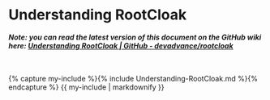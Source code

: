 <div class="section materialbrownlightprimary">
  <h1 class="section-header">Understanding RootCloak</h1>

  <div class="mdl-grid">
    <div class="mdl-cell mdl-cell--12-col">
      <p><i><b>Note: you can read the latest version of this document on the GitHub wiki here: <a href="https://github.com/devadvance/rootcloak/wiki/Understanding-RootCloak">Understanding RootCloak | GitHub - devadvance/rootcloak</a></b></i></p>
        <br />
        <br />
{% capture my-include %}{% include Understanding-RootCloak.md %}{% endcapture %}
{{ my-include | markdownify }}
    </div>
  </div>
</div>